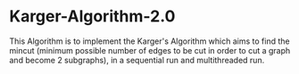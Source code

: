 # Karger-Algorithm-2.0
This Algorithm is to implement the Karger's Algorithm which aims to find the mincut (minimum possible number of edges to be cut in order to cut a graph and become 2 subgraphs), in a sequential run and multithreaded run.
